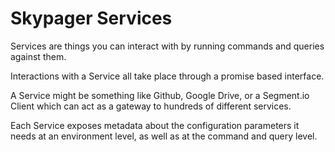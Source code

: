 # Skypager Services

Services are things you can interact with by running commands and queries against them.

Interactions with a Service all take place through a promise based interface.

A Service might be something like Github, Google Drive, or a Segment.io Client which can act as a gateway to hundreds of different services.

Each Service exposes metadata about the configuration parameters it needs at an environment level, as well as at the command and query level.
